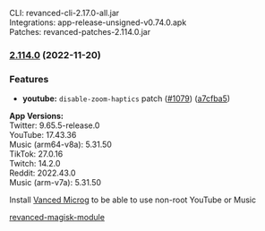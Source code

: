 CLI: revanced-cli-2.17.0-all.jar  
Integrations: app-release-unsigned-v0.74.0.apk  
Patches: revanced-patches-2.114.0.jar  

### [2.114.0](https://github.com/revanced/revanced-patches/compare/v2.113.0...v2.114.0) (2022-11-20)
### Features
* **youtube:** `disable-zoom-haptics` patch ([#1079](https://github.com/revanced/revanced-patches/issues/1079)) ([a7cfba5](https://github.com/revanced/revanced-patches/commit/a7cfba54fbb3ee0ee5511a45d0b3c4620eb0c861))

  
**App Versions:**  
Twitter: 9.65.5-release.0  
YouTube: 17.43.36  
Music (arm64-v8a): 5.31.50  
TikTok: 27.0.16  
Twitch: 14.2.0  
Reddit: 2022.43.0  
Music (arm-v7a): 5.31.50  

Install [Vanced Microg](https://github.com/TeamVanced/VancedMicroG/releases) to be able to use non-root YouTube or Music  

[revanced-magisk-module](https://github.com/j-hc/revanced-magisk-module)  
